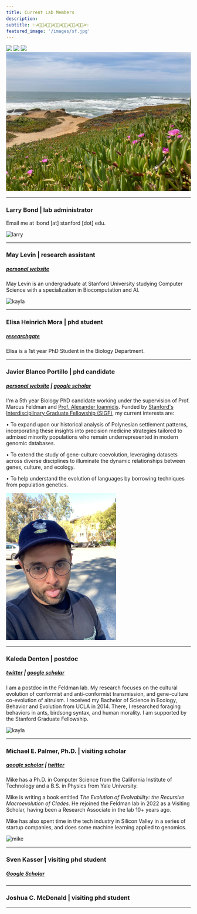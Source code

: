 ```yaml
---
title: Current Lab Members
description:
subtitle: ✨☭👨‍💻☭👨‍💻☭👩‍💻☭👩‍💻☭👨‍💻☭👨‍💻☭✨
featured_image: '/images/sf.jpg'
---
```


<div class="gallery" data-columns="4">
	<img src="/images/passiflora.jpg">
	<img src="/images/hoover.jpg">
	<img src="/images/sf.jpg">
	<img src="/images/bench.JPG">
</div>

---

### Larry Bond | lab administrator

Email me at lbond [at] stanford [dot] edu.

<img width="300" alt="larry" src="/images/larry.jpg">

---

### May Levin | research assistant
##### [personal website](https://maylevin.com)

May Levin is an undergraduate at Stanford University studying Computer Science with a specialization in Biocomputation and AI.

<img width="300" alt="kayla" src="/images/may.jpeg">

---

### Elisa Heinrich Mora | phd student
##### [researchgate](https://www.researchgate.net/profile/Elisa-Mora-3)

Elisa is a 1st year PhD Student in the Biology Department.

---

### Javier Blanco Portillo | phd candidate
##### [personal website](https://javierbioblanco.github.io) | [google scholar](https://scholar.google.co.uk/citations?user=4bo4uK8AAAAJ&hl=en&oi=sra)

I'm a 5th year Biology PhD candidate working under the supervision of Prof. Marcus Feldman and <a href="https://ai-page.org">Prof. Alexander Ioannidis</a>. Funded by <a href="https://vpge.stanford.edu/fellowships-funding/sigf">Stanford's Interdisciplinary Graduate Fellowship (SIGF)</a>, my current interests are:

<p> <span>&#8226;</span> To expand upon our historical analysis of Polynesian settlement patterns, incorporating these insights into precision medicine strategies tailored to admixed minority populations who remain underrepresented in modern genomic databases.</p>
<p> <span>&#8226;</span> To extend the study of gene-culture coevolution, leveraging datasets across diverse disciplines to illuminate the dynamic relationships between genes, culture, and ecology.</p>
<p> <span>&#8226;</span> To help understand the evolution of languages by borrowing techniques from population genetics.</p>

<img width="300" alt="javier" src="/images/javier2.jpg">

---

### Kaleda Denton | postdoc
##### [twitter](https://twitter.com/KaledaDenton) | [google scholar](https://scholar.google.ca/citations?user=BycE1LoAAAAJ&hl=en)

I am a postdoc in the Feldman lab. My research focuses on the cultural evolution of conformist and anti-conformist transmission, and gene-culture co-evolution of altruism. I received my Bachelor of Science in Ecology, Behavior and Evolution from UCLA in 2014. There, I researched foraging behaviors in ants, birdsong syntax, and human morality. I am supported by the Stanford Graduate Fellowship.

<img width="300" alt="kayla" src="/images/kayla.jpg">

---

### Michael E. Palmer, Ph.D. | visiting scholar
##### [google scholar](https://scholar.google.com/citations?user=dUMOr30AAAAJ&hl=en&oi=ao) | [twitter](https://twitter.com/meponymous) 

Mike has a Ph.D. in Computer Science from the California Institute of Technology and a B.S. in Physics from Yale University.

Mike is writing a book entitled _The Evolution of Evolvability: the Recursive Macroevolution of Clades_. He rejoined the Feldman lab in 2022 as a Visiting Scholar, having been a Research Associate in the lab 10+ years ago.

Mike has also spent time in the tech industry in Silicon Valley in a series of startup companies, and does some machine learning applied to genomics. 

<img width="300" alt="mike" src="/images/mike.jpg">

---

### Sven Kasser | visiting phd student
##### [Google Scholar](https://scholar.google.com/citations?user=eeKmxkUAAAAJ&hl=en&oi=ao)

---

### Joshua C. McDonald | visiting phd student

---